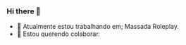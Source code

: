 ### Hi there 👋
- 🔭 Atualmente estou trabalhando em; Massada Roleplay.
- 👯 Estou querendo colaborar.

<!--
**OMoscardi/OMoscardi** is a ✨ _special_ ✨ repository because its `README.md` (this file) appears on your GitHub profile.

Here are some ideas to get you started:

- 🔭 Atualmente estou trabalhando em; Massada Roleplay.
- 👯 Estou querendo colaborar.
